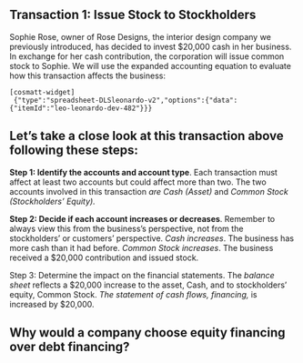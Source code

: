 ## Transaction 1: Issue Stock to Stockholders

Sophie Rose, owner of Rose Designs, the interior design company we previously introduced, has decided to invest $20,000 cash in her business. In exchange for her cash contribution, the corporation will issue common stock to Sophie. We will use the expanded accounting equation to evaluate how this transaction affects the business:

```
[cosmatt-widget]
 {"type":"spreadsheet-DLSleonardo-v2","options":{"data":{"itemId":"leo-leonardo-dev-482"}}} 
```

## Let’s take a close look at this transaction above following these steps:

**Step 1: Identify the accounts and account type**. Each transaction must affect at least two accounts but could affect more than two. The two accounts involved in this transaction *are Cash (Asset)* and *Common Stock (Stockholders’ Equity).*

**Step 2: Decide if each account increases or decreases**. Remember to always view this from the business’s perspective, not from the stockholders’ or customers’ perspective. *Cash increases*. The business has more cash than it had before. *Common Stock increases*. The business received a $20,000 contribution and issued stock.

Step 3: Determine the impact on the financial statements. The *balance sheet* reflects a $20,000 increase to the asset, Cash, and to stockholders’ equity, Common Stock. *The statement of cash flows, financing,* is increased by $20,000.

## Why would a company choose equity financing over debt financing?
